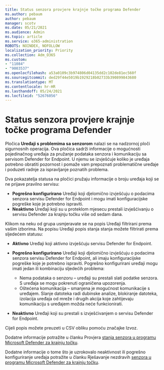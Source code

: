 ```yaml
---
title: Status senzora provjere krajnje točke programa Defender
ms.author: pebaum
author: pebaum
manager: scotv
ms.date: 05/21/2021
ms.audience: Admin
ms.topic: article
ms.service: o365-administration
ROBOTS: NOINDEX, NOFOLLOW
localization_priority: Priority
ms.collection: Adm_O365
ms.custom:
- "11084"
- "9003537"
ms.openlocfilehash: a53a0109c3b974806d04135dd2c102de81ec560f
ms.sourcegitcommit: ded29f44e5019b1929218b02733b390899843680
ms.translationtype: MT
ms.contentlocale: hr-HR
ms.lasthandoff: 05/24/2021
ms.locfileid: "52676056"
---
```

# <a name="defender-endpoint-check-sensor-status"></a>Status senzora provjere krajnje točke programa Defender

Pločica **Uređaji s problemima sa senzorom** nalazi se na nadzornoj ploči sigurnosnih operacija. Ova pločica sadrži informacije o mogućnosti pojedinačnog uređaja za pružanje podataka senzora i komunikaciju sa servisom Defender for Endpoint. U njemu se izvješćuje koliko je uređaja potrebno obratiti pozornost i pomaže vam prepoznati problematične uređaje i poduzeti radnje za ispravljanje poznatih problema.

Dva pokazatelja statusa na pločici pružaju informacije o broju uređaja koji se ne prijave pravilno servisu:

- **Pogrešno konfigurirano** Uređaji koji djelomično izvješćuju o podacima senzora servisu Defender for Endpoint i mogu imati konfiguracijske pogreške koje je potrebno ispraviti.
- **Neaktivno** Uređaji koji su u proteklom mjesecu prestali izvješćivanju o servisu Defender za krajnju točku više od sedam dana.

Klikom na neku od grupa usmjeravate se na popis Uređaji filtrirani prema vašim izborima. Na popisu Uređaji popis stanja stanja možete filtrirati prema sljedećem statusu:

- **Aktivno** Uređaji koji aktivno izvješćuju servisu Defender for Endpoint.
- **Pogrešno konfigurirano** Uređaji koji djelomično izvješćuju o podacima senzora servisu Defender for Endpoint, ali imaju konfiguracijske pogreške koje je potrebno ispraviti. Pogrešno konfigurirani uređaji mogu imati jedan ili kombinaciju sljedećih problema:

    - Nema podataka o senzoru – uređaji su prestali slati podatke senzora. S uređaja se mogu pokrenuti ograničena upozorenja.
    - Oštećena komunikacija – smanjena je mogućnost komunikacije s uređajem. Slanje datoteka radi dubinske analize, blokiranje datoteka, izolacija uređaja od mreže i drugih akcija koje zahtijevaju komunikaciju s uređajem možda neće funkcionirati.
- **Neaktivno** Uređaji koji su prestali s izvješćivanjem o servisu Defender for Endpoint.

Cijeli popis možete preuzeti u CSV obliku pomoću značajke Izvoz.

Dodatne informacije potražite u članku Provjera [stanja senzora u programu Microsoft Defender za krajnju točku](/microsoft-365/security/defender-endpoint/check-sensor-status).

Dodatne informacije o tome što je uzrokovalo neaktivnost ili pogrešno konfiguriranje uređaja potražite u članku Rješavanje nezdravih [senzora u programu Microsoft Defender za krajnju točku](/microsoft-365/security/defender-endpoint/fix-unhealthy-sensors).
